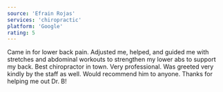 ```yaml
---
source: 'Efrain Rojas'
services: 'chiropractic'
platform: 'Google'
rating: 5
---
```


Came in for lower back pain. Adjusted me, helped, and guided me with stretches and abdominal workouts to strengthen my lower abs to support my back. Best chiropractor in town. Very professional. Was greeted very kindly by the staff as well. Would recommend him to anyone. Thanks for helping me out Dr. B!

